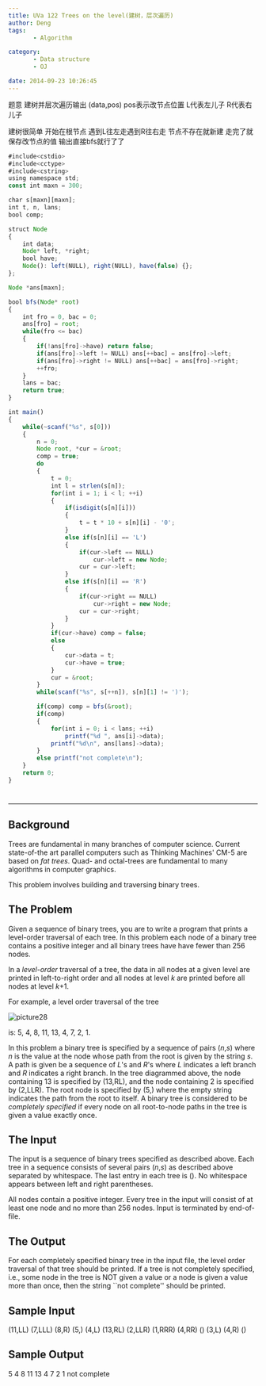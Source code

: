 ```yaml
---
title: UVa 122 Trees on the level(建树，层次遍历)
author: Deng
tags: 
       - Algorithm

category: 
       - Data structure
       - OJ

date: 2014-09-23 10:26:45
---
```

题意 建树并层次遍历输出 (data,pos) pos表示改节点位置 L代表左儿子 R代表右儿子

建树很简单 开始在根节点 遇到L往左走遇到R往右走 节点不存在就新建 走完了就保存改节点的值 输出直接bfs就行了了

```js 
#include<cstdio>
#include<cctype>
#include<cstring>
using namespace std;
const int maxn = 300;

char s[maxn][maxn];
int t, n, lans;
bool comp;

struct Node
{
    int data;
    Node* left, *right;
    bool have;
    Node(): left(NULL), right(NULL), have(false) {};
};

Node *ans[maxn];

bool bfs(Node* root)
{
    int fro = 0, bac = 0;
    ans[fro] = root;
    while(fro <= bac)
    {
        if(!ans[fro]->have) return false;
        if(ans[fro]->left != NULL) ans[++bac] = ans[fro]->left;
        if(ans[fro]->right != NULL) ans[++bac] = ans[fro]->right;
        ++fro;
    }
    lans = bac;
    return true;
}

int main()
{
    while(~scanf("%s", s[0]))
    {
        n = 0;
        Node root, *cur = &root;
        comp = true;
        do
        {
            t = 0;
            int l = strlen(s[n]);
            for(int i = 1; i < l; ++i)
            {
                if(isdigit(s[n][i]))
                {
                    t = t * 10 + s[n][i] - '0';
                }
                else if(s[n][i] == 'L')
                {
                    if(cur->left == NULL)
                        cur->left = new Node;
                    cur = cur->left;
                }
                else if(s[n][i] == 'R')
                {
                    if(cur->right == NULL)
                        cur->right = new Node;
                    cur = cur->right;
                }
            }
            if(cur->have) comp = false;
            else
            {
                cur->data = t;
                cur->have = true;
            }
            cur = &root;
        }
        while(scanf("%s", s[++n]), s[n][1] != ')');

        if(comp) comp = bfs(&root);
        if(comp)
        {
            for(int i = 0; i < lans; ++i)
                printf("%d ", ans[i]->data);
            printf("%d\n", ans[lans]->data);
        }
        else printf("not complete\n");
    }
    return 0;
}
```

#

****

## Background

Trees are fundamental in many branches of computer science. Current state-of-the art parallel computers such as Thinking Machines' CM-5 are based on *fat trees*. Quad- and octal-trees are fundamental to many algorithms in computer graphics.

This problem involves building and traversing binary trees.

## The Problem

Given a sequence of binary trees, you are to write a program that prints a level-order traversal of each tree. In this problem each node of a binary tree contains a positive integer and all binary trees have have fewer than 256 nodes.

In a *level-order* traversal of a tree, the data in all nodes at a given level are printed in left-to-right order and all nodes at level *k* are printed before all nodes at level *k*+1.

For example, a level order traversal of the tree

![picture28](../images/dge.org-external-1-122img1.gif.png)

is: 5, 4, 8, 11, 13, 4, 7, 2, 1.

In this problem a binary tree is specified by a sequence of pairs (*n*,*s*) where *n* is the value at the node whose path from the root is given by the string *s*. A path is given be a sequence of *L*'s and *R*'s where *L* indicates a left branch and *R* indicates a right branch. In the tree diagrammed above, the node containing 13 is specified by (13,RL), and the node containing 2 is specified by (2,LLR). The root node is specified by (5,) where the empty string indicates the path from the root to itself. A binary tree is considered to be *completely specified* if every node on all root-to-node paths in the tree is given a value exactly once.

## The Input

The input is a sequence of binary trees specified as described above. Each tree in a sequence consists of several pairs (*n*,*s*) as described above separated by whitespace. The last entry in each tree is (). No whitespace appears between left and right parentheses.

All nodes contain a positive integer. Every tree in the input will consist of at least one node and no more than 256 nodes. Input is terminated by end-of-file.

## The Output

For each completely specified binary tree in the input file, the level order traversal of that tree should be printed. If a tree is not completely specified, i.e., some node in the tree is NOT given a value or a node is given a value more than once, then the string ``not complete'' should be printed.

## Sample Input

(11,LL) (7,LLL) (8,R) (5,) (4,L) (13,RL) (2,LLR) (1,RRR) (4,RR) () (3,L) (4,R) ()

## Sample Output

5 4 8 11 13 4 7 2 1 not complete